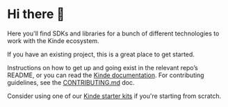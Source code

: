 # Hi there 👋

Here you'll find SDKs and libraries for a bunch of different technologies to work with the Kinde ecosystem.

If you have an existing project, this is a great place to get started.

Instructions on how to get up and going exist in the relevant repo’s README, or you can read the [Kinde documentation](https://kinde.com/docs). For contributing guidelines, see the [CONTRIBUTING.md](https://github.com/kinde-oss/.github/blob/489e2ca9c3307c2b2e098a885e22f2239116394a/CONTRIBUTING.md) doc.

Consider using one of our [Kinde starter kits](https://github.com/kinde-starter-kits) if you're starting from scratch.

